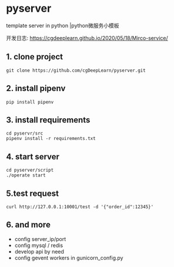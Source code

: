 # pyserver
template server in python |python微服务小模板

开发日志: https://cgdeeplearn.github.io/2020/05/18/Mirco-service/


## 1. clone project

```
git clone https://github.com/cgDeepLearn/pyserver.git
```

## 2. install pipenv

```
pip install pipenv
```

## 3. install requirements

```shell
cd pyservr/src
pipenv install -r requirements.txt
```

## 4. start server

```shell
cd pyserver/script
./operate start
```

## 5.test request

```shell
curl http://127.0.0.1:10001/test -d '{"order_id":12345}'
```

## 6. and more

- config server_ip/port
- config mysql / redis
- develop api by need
- config gevent workers in gunicorn_config.py

